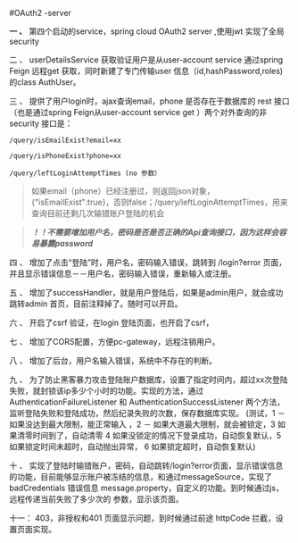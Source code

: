 #OAuth2 -server

**一  、** 第四个启动的service，spring cloud OAuth2 server ,使用jwt 实现了全局 security

二 、 userDetailsService 获取验证用户是从user-account service 通过spring Feign 远程get 获取，同时新建了专门传输user 信息（id,hashPassword,roles)的class AuthUser。

三 、  提供了用户login时，ajax查询email，phone 是否存在于数据库的 rest 接口（也是通过spring Feign从user-account service get ）两个对外查询的非security 接口是：

	/query/isEmailExist?email=xx
	
	/query/isPhoneExist?phone=xx
	
	/query/leftLoginAttemptTimes (no 参数）


> 如果email（phone）已经注册过，则返回json对象，{"isEmailExist":true}，否则false；/query/leftLoginAttemptTimes，用来查询目前还剩几次输错账户登陆的机会

> ***！！不需要增加用户名，密码是否是否正确的Api查询接口，因为这样会容易暴露password***

四 、 增加了点击“登陆”时，用户名，密码输入错误，跳转到 /login?error 页面，并且显示错误信息－－用户名，密码输入错误，重新输入或注册。

五 、 增加了successHandler，就是用户登陆后，如果是admin用户，就会成功跳转admin 首页，目前注释掉了。随时可以开启。

六 、 开启了csrf 验证，在login 登陆页面，也开启了csrf，

七 、 增加了CORS配置，方便pc-gateway，远程注销用户。

八 、 增加了后台，用户名输入错误，系统中不存在的判断。

九 、 为了防止黑客暴力攻击登陆账户数据库，设置了指定时间内，超过xx次登陆失败，就封锁该ip多少个小时的功能。实现的方法，通过AuthenticationFailureListener 和 AuthenticationSuccessListener 两个方法，监听登陆失败和登陆成功，然后纪录失败的次数，保存数据库实现。
 (测试，1 － 如果没达到最大限制，能正常输入 ，2 － 如果大道最大限制，就会被锁定，3 如果清零时间到了，自动清零 4 如果没锁定的情况下登录成功，自动恢复默认，5 如果锁定时间未超时，自动抛出异常， 6 如果锁定超时，自动恢复默认)

十 、 实现了登陆时输错账户，密码，自动跳转/login?error页面，显示错误信息的功能，目前能够显示账户被冻结的信息，和通过messageSource，实现了 badCredentials 错误信息 message.property，自定义的功能。到时候通过js，远程传递当前失败了多少次的 参数，显示该页面。

十一： 403，非授权和401 页面显示问题，到时候通过前途 httpCode 拦截，设置页面实现。